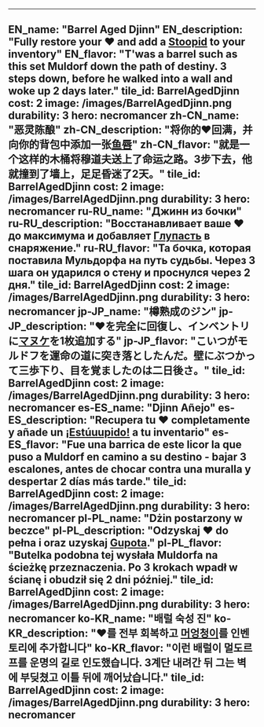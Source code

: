 ---

EN_name: "Barrel Aged Djinn"
EN_description: "Fully restore your ❤️ and add a <a href = '../en/abilities#Stupidity'>Stoopid</a> to your inventory"
EN_flavor: "T'was a barrel such as this set Muldorf down the path of destiny. 3 steps down, before he walked into a wall and woke up 2 days later."
tile_id: BarrelAgedDjinn
cost: 2
image: /images/BarrelAgedDjinn.png
durability: 3
hero: necromancer
zh-CN_name: "恶灵陈酿"
zh-CN_description: "将你的❤️回满，并向你的背包中添加一张<a href = '../zh_cn/abilities#Stupidity'>鱼唇</a>"
zh-CN_flavor: "就是一个这样的木桶将穆道夫送上了命运之路。3步下去，他就撞到了墙上，足足昏迷了2天。"
tile_id: BarrelAgedDjinn
cost: 2
image: /images/BarrelAgedDjinn.png
durability: 3
hero: necromancer
ru-RU_name: "Джинн из бочки"
ru-RU_description: "Восстанавливает ваше ❤️ до максимума и добавляет <a href = '../ru_ru/abilities#Stupidity'>Глупасть</a> в снаряжение."
ru-RU_flavor: "Та бочка, которая поставила Мульдорфа на путь судьбы. Через 3 шага он ударился о стену и проснулся через 2 дня."
tile_id: BarrelAgedDjinn
cost: 2
image: /images/BarrelAgedDjinn.png
durability: 3
hero: necromancer
jp-JP_name: "樽熟成のジン"
jp-JP_description: "❤️を完全に回復し、インベントリに<a href = '../jp_jp/abilities#Stupidity'>マヌケ</a>を1枚追加する"
jp-JP_flavor: "こいつがモルドフを運命の道に突き落としたんだ。壁にぶつかって三歩下り、目を覚ましたのは二日後さ。"
tile_id: BarrelAgedDjinn
cost: 2
image: /images/BarrelAgedDjinn.png
durability: 3
hero: necromancer
es-ES_name: "Djinn Añejo"
es-ES_description: "Recupera tu ❤️ completamente y añade un <a href = '../es_es/abilities#Stupidity'>¡Estúuupido!</a> a tu inventario"
es-ES_flavor: "Fue una barrica de este licor la que puso a Muldorf en camino a su destino - bajar 3 escalones, antes de chocar contra una muralla y despertar 2 días más tarde."
tile_id: BarrelAgedDjinn
cost: 2
image: /images/BarrelAgedDjinn.png
durability: 3
hero: necromancer
pl-PL_name: "Dżin postarzony w beczce"
pl-PL_description: "Odzyskaj ❤️ do pełna i oraz uzyskaj <a href = '../pl_pl/abilities#Stupidity'>Gupota</a>."
pl-PL_flavor: "Butelka podobna tej wysłała Muldorfa na ścieżkę przeznaczenia. Po 3 krokach wpadł w ścianę i obudził się 2 dni później."
tile_id: BarrelAgedDjinn
cost: 2
image: /images/BarrelAgedDjinn.png
durability: 3
hero: necromancer
ko-KR_name: "배럴 숙성 진"
ko-KR_description: "❤️를 전부 회복하고 <a href = '../ko_kr/abilities#Stupidity'>머엉청이</a>를 인벤토리에 추가합니다"
ko-KR_flavor: "이런 배럴이 멀도르프를 운명의 길로 인도했습니다. 3계단 내려간 뒤 그는 벽에 부딪쳤고 이틀 뒤에 깨어났습니다."
tile_id: BarrelAgedDjinn
cost: 2
image: /images/BarrelAgedDjinn.png
durability: 3
hero: necromancer
---